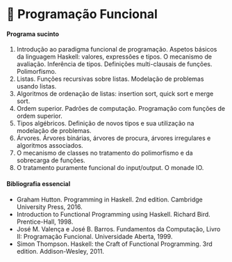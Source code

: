 # 📗 Programação Funcional

#### Programa sucinto

1. Introdução ao paradigma funcional de programação. Aspetos básicos da
linguagem Haskell: valores, expressões e tipos. O mecanismo de avaliação.
Inferência de tipos. Definições multi-clausais de funções. Polimorfismo.
2. Listas. Funções recursivas sobre listas. Modelação de problemas usando
listas.
3. Algoritmos de ordenação de listas: insertion sort, quick sort e merge sort.
4. Ordem superior. Padrões de computação. Programação com funções de ordem
superior.
5. Tipos algébricos. Definição de novos tipos e sua utilização na modelação
de problemas.
6. Árvores. Árvores binárias, árvores de procura, árvores irregulares e
algoritmos associados.
7. O mecanismo de classes no tratamento do polimorfismo e da sobrecarga de
funções.
8. O tratamento puramente funcional do input/output. O monade IO.

#### Bibliografia essencial

- Graham Hutton. Programming in Haskell. 2nd edition. Cambridge University
Press, 2016.
- Introduction to Functional Programming using Haskell. Richard Bird.
Prentice-Hall, 1998.
- José M. Valença e José B. Barros. Fundamentos da Computação, Livro II:
Programação Funcional. Universidade Aberta, 1999.
- Simon Thompson. Haskell: the Craft of Functional Programming. 3rd edition.
Addison-Wesley, 2011.

